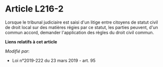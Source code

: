 # Article L216-2

Lorsque le tribunal  judiciaire est saisi d'un litige entre citoyens de statut civil de droit local sur des matières régies
par ce statut, les parties peuvent, d'un commun accord, demander l'application des règles du droit civil commun.

**Liens relatifs à cet article**

_Modifié par_:

  - Loi n°2019-222 du 23 mars 2019 - art. 95
